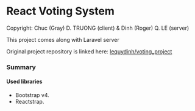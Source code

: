 <h1>
React Voting System
</h1>
<p>Copyright: Chuc (Gray) D. TRUONG (client) & Dinh (Roger) Q. LE (server) </p>
<p>This project comes along with Laravel server</p>
<p>Original project repository is linked here:
  <a href="https://github.com/lequydinh/voting_project">
  lequydinh/voting_project
  </a>
</p>

### Summary
#### Used libraries
  - Bootstrap v4.
  - Reactstrap.

